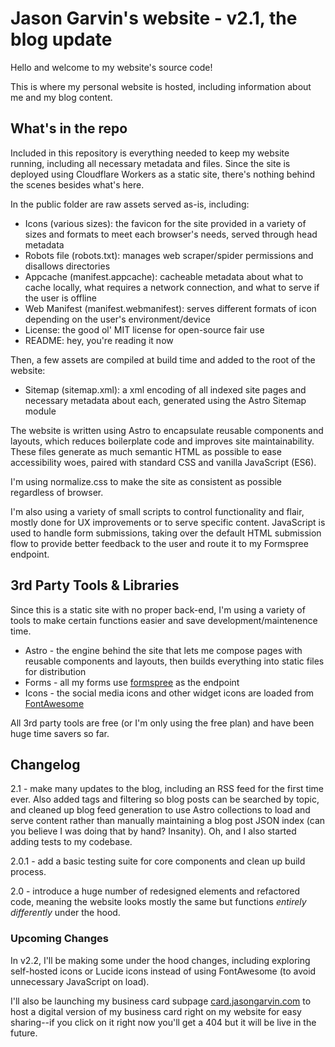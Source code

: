 # Jason Garvin's website - v2.1, the blog update

Hello and welcome to my website's source code!

This is where my personal website is hosted, including information about me and my blog content.

## What's in the repo

Included in this repository is everything needed to keep my website running, including all necessary metadata and files. Since the site is deployed using Cloudflare Workers as a static site, there's nothing behind the scenes besides what's here.

In the public folder are raw assets served as-is, including:

- Icons (various sizes): the favicon for the site provided in a variety of sizes and formats to meet each browser's needs, served through head metadata
- Robots file (robots.txt): manages web scraper/spider permissions and disallows directories
- Appcache (manifest.appcache): cacheable metadata about what to cache locally, what requires a network connection, and what to serve if the user is offline
- Web Manifest (manifest.webmanifest): serves different formats of icon depending on the user's environment/device
- License: the good ol' MIT license for open-source fair use
- README: hey, you're reading it now

Then, a few assets are compiled at build time and added to the root of the website:

- Sitemap (sitemap.xml): a xml encoding of all indexed site pages and necessary metadata about each, generated using the Astro Sitemap module

The website is written using Astro to encapsulate reusable components and layouts, which reduces boilerplate code and improves site maintainability. These files generate as much semantic HTML as possible to ease accessibility woes, paired with standard CSS and vanilla JavaScript (ES6).

I'm using normalize.css to make the site as consistent as possible regardless of browser.

I'm also using a variety of small scripts to control functionality and flair, mostly done for UX improvements or to serve specific content. JavaScript is used to handle form submissions, taking over the default HTML submission flow to provide better feedback to the user and route it to my Formspree endpoint.

## 3rd Party Tools & Libraries

Since this is a static site with no proper back-end, I'm using a variety of tools to make certain functions easier and save development/maintenence time.

- Astro - the engine behind the site that lets me compose pages with reusable components and layouts, then builds everything into static files for distribution
- Forms - all my forms use [formspree](https://formspree.io/) as the endpoint
- Icons - the social media icons and other widget icons are loaded from [FontAwesome](https://fontawesome.com/)

All 3rd party tools are free (or I'm only using the free plan) and have been huge time savers so far.

## Changelog

2.1 - make many updates to the blog, including an RSS feed for the first time ever. Also added tags and filtering so blog posts can be searched by topic, and cleaned up blog feed generation to use Astro collections to load and serve content rather than manually maintaining a blog post JSON index (can you believe I was doing that by hand? Insanity). Oh, and I also started adding tests to my codebase.

2.0.1 - add a basic testing suite for core components and clean up build process.

2.0 - introduce a huge number of redesigned elements and refactored code, meaning the website looks mostly the same but functions *entirely differently* under the hood.

### Upcoming Changes

In v2.2, I'll be making some under the hood changes, including exploring self-hosted icons or Lucide icons instead of using FontAwesome (to avoid unnecessary JavaScript on load).

I'll also be launching my business card subpage [card.jasongarvin.com](card.jasongarvin.com) to host a digital version of my business card right on my website for easy sharing--if you click on it right now you'll get a 404 but it will be live in the future.
